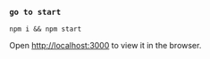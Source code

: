 ### `go to start`

`npm i && npm start`

Open [http://localhost:3000](http://localhost:3000) to view it in the browser.



